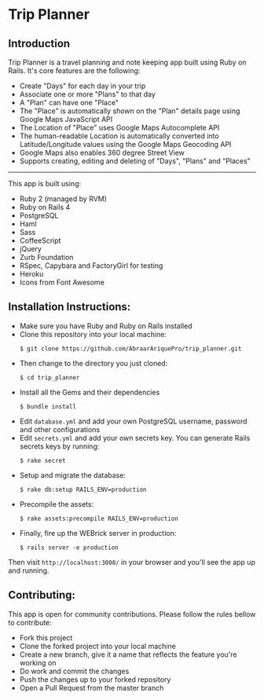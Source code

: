 # Trip Planner

## Introduction

Trip Planner is a travel planning and note keeping app built using Ruby on Rails. It's core features are the following:

  - Create "Days" for each day in your trip
  - Associate one or more "Plans" to that day
  - A "Plan" can have one "Place"
  - The "Place" is automatically shown on the "Plan" details page using Google Maps JavaScript API
  - The Location of "Place" uses Google Maps Autocomplete API
  - The human-readable Location is automatically converted into Latitude/Longitude values using the Google Maps Geocoding API
  - Google Maps also enables 360 degree Street View
  - Supports creating, editing and deleting of "Days", "Plans" and "Places"

---

This app is built using:

  - Ruby 2 (managed by RVM)
  - Ruby on Rails 4
  - PostgreSQL
  - Haml
  - Sass
  - CoffeeScript
  - jQuery
  - Zurb Foundation
  - RSpec, Capybara and FactoryGirl for testing
  - Heroku
  - Icons from Font Awesome

## Installation Instructions:

  - Make sure you have Ruby and Ruby on Rails installed
  - Clone this repository into your local machine:
    ```
    $ git clone https://github.com/AbraarAriquePro/trip_planner.git
    ```
  - Then change to the directory you just cloned:
    ```
    $ cd trip_planner
    ```
  - Install all the Gems and their dependencies
    ```
    $ bundle install
    ```
  - Edit `database.yml` and add your own PostgreSQL username, password and other configurations
  - Edit `secrets.yml` and add your own secrets key. You can generate Rails secrets keys by running:
    ```
    $ rake secret
    ```
  - Setup and migrate the database:
    ```
    $ rake db:setup RAILS_ENV=production
    ```
  - Precompile the assets:
    ```
    $ rake assets:precompile RAILS_ENV=production
    ```
  - Finally, fire up the WEBrick server in production:
    ```
    $ rails server -e production
    ```
Then visit `http://localhost:3000/` in your browser and you'll see the app up and running.

## Contributing:
This app is open for community contributions. Please follow the rules bellow to contribute:

  - Fork this project
  - Clone the forked project into your local machine
  - Create a new branch, give it a name that reflects the feature you're working on
  - Do work and commit the changes
  - Push the changes up to your forked repository
  - Open a Pull Request from the master branch
